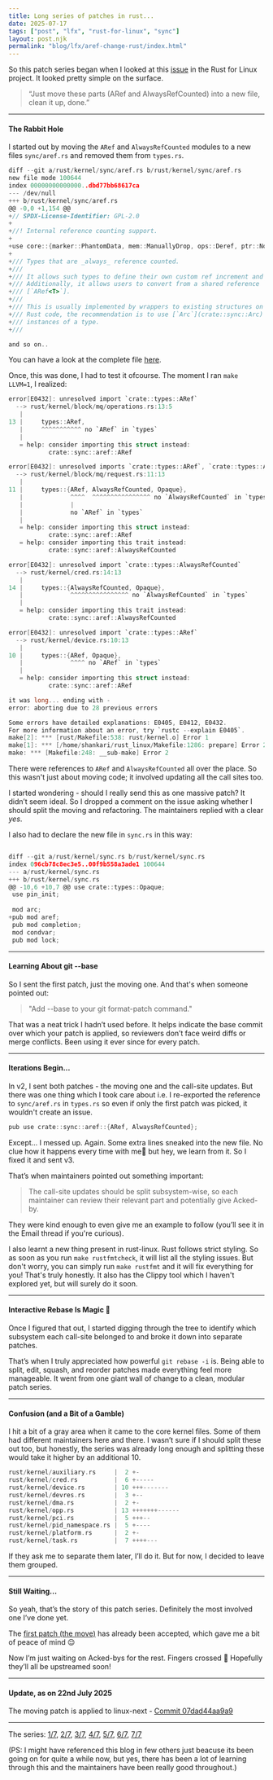 ```yaml
---
title: Long series of patches in rust...
date: 2025-07-17
tags: ["post", "lfx", "rust-for-linux", "sync"]
layout: post.njk
permalink: "blog/lfx/aref-change-rust/index.html"
---
```


So this patch series began when I looked at this [issue](https://github.com/Rust-for-Linux/linux/issues/1173) in the Rust for Linux project. It looked pretty simple on the surface.

> “Just move these parts (ARef and AlwaysRefCounted) into a new file, clean it up, done.”

---

#### The Rabbit Hole
I started out by moving the `ARef` and `AlwaysRefCounted` modules to a new files `sync/aref.rs` and removed them from `types.rs`.

```c
diff --git a/rust/kernel/sync/aref.rs b/rust/kernel/sync/aref.rs
new file mode 100644
index 00000000000000..dbd77bb68617ca
--- /dev/null
+++ b/rust/kernel/sync/aref.rs
@@ -0,0 +1,154 @@
+// SPDX-License-Identifier: GPL-2.0
+
+//! Internal reference counting support.
+
+use core::{marker::PhantomData, mem::ManuallyDrop, ops::Deref, ptr::NonNull};
+
+/// Types that are _always_ reference counted.
+///
+/// It allows such types to define their own custom ref increment and decrement functions.
+/// Additionally, it allows users to convert from a shared reference `&T` to an owned reference
+/// [`ARef<T>`].
+///
+/// This is usually implemented by wrappers to existing structures on the C side of the code. For
+/// Rust code, the recommendation is to use [`Arc`](crate::sync::Arc) to create reference-counted
+/// instances of a type.
+///

and so on..
```
You can have a look at the complete file [here](https://git.kernel.org/pub/scm/linux/kernel/git/next/linux-next.git/tree/rust/kernel/sync/aref.rs?id=07dad44aa9a93b16af19e8609a10b241c352b440).

Once, this was done, I had to test it ofcourse. The moment I ran `make LLVM=1`, I realized:

```c
error[E0432]: unresolved import `crate::types::ARef`
  --> rust/kernel/block/mq/operations.rs:13:5
   |
13 |     types::ARef,
   |     ^^^^^^^^^^^ no `ARef` in `types`
   |
   = help: consider importing this struct instead:
           crate::sync::aref::ARef

error[E0432]: unresolved imports `crate::types::ARef`, `crate::types::AlwaysRefCounted`
  --> rust/kernel/block/mq/request.rs:11:13
   |
11 |     types::{ARef, AlwaysRefCounted, Opaque},
   |             ^^^^  ^^^^^^^^^^^^^^^^ no `AlwaysRefCounted` in `types`
   |             |
   |             no `ARef` in `types`
   |
   = help: consider importing this struct instead:
           crate::sync::aref::ARef
   = help: consider importing this trait instead:
           crate::sync::aref::AlwaysRefCounted

error[E0432]: unresolved import `crate::types::AlwaysRefCounted`
  --> rust/kernel/cred.rs:14:13
   |
14 |     types::{AlwaysRefCounted, Opaque},
   |             ^^^^^^^^^^^^^^^^ no `AlwaysRefCounted` in `types`
   |
   = help: consider importing this trait instead:
           crate::sync::aref::AlwaysRefCounted

error[E0432]: unresolved import `crate::types::ARef`
  --> rust/kernel/device.rs:10:13
   |
10 |     types::{ARef, Opaque},
   |             ^^^^ no `ARef` in `types`
   |
   = help: consider importing this struct instead:
           crate::sync::aref::ARef

it was long... ending with -
error: aborting due to 28 previous errors

Some errors have detailed explanations: E0405, E0412, E0432.
For more information about an error, try `rustc --explain E0405`.
make[2]: *** [rust/Makefile:538: rust/kernel.o] Error 1
make[1]: *** [/home/shankari/rust_linux/Makefile:1286: prepare] Error 2
make: *** [Makefile:248: __sub-make] Error 2

```
There were references to `ARef` and `AlwaysRefCounted` all over the place. So this wasn't just about moving code; it involved updating all the call sites too.

I started wondering - should I really send this as one massive patch? It didn’t seem ideal. So I dropped a comment on the issue asking whether I should split the moving and refactoring. The maintainers replied with a clear *yes*.

I also had to declare the new file in `sync.rs` in this way:
```c

diff --git a/rust/kernel/sync.rs b/rust/kernel/sync.rs
index 096cb78c8ec3e5..00f9b558a3ade1 100644
--- a/rust/kernel/sync.rs
+++ b/rust/kernel/sync.rs
@@ -10,6 +10,7 @@ use crate::types::Opaque;
 use pin_init;
 
 mod arc;
+pub mod aref;
 pub mod completion;
 mod condvar;
 pub mod lock;
```

---

#### Learning About git --base
So I sent the first patch, just the moving one. And that's when someone pointed out:

> "Add --base to your git format-patch command."

That was a neat trick I hadn’t used before. It helps indicate the base commit over which your patch is applied, so reviewers don’t face weird diffs or merge conflicts. Been using it ever since for every patch.

---

#### Iterations Begin...
In v2, I sent both patches - the moving one and the call-site updates. But there was one thing which I took care about i.e. I re-exported the reference to `sync/aref.rs` in `types.rs` so even if only the first patch was picked, it wouldn't create an issue.

```c
pub use crate::sync::aref::{ARef, AlwaysRefCounted};
```

Except... I messed up. Again.
Some extra lines sneaked into the new file. No clue how it happens every time with me🥺 but hey, we learn from it. So I fixed it and sent v3.

That’s when maintainers pointed out something important:
> The call-site updates should be split subsystem-wise, so each maintainer can review  their relevant part and potentially give Acked-by.

They were kind enough to even give me an example to follow (you’ll see it in the Email thread if you're curious).

I also learnt a new thing present in rust-linux. Rust follows strict styling. So as soon as you run `make rustfmtcheck`, it will list all the styling issues. But don't worry, you can simply run `make rustfmt` and it will fix everything for you! That's truly honestly. It also has the Clippy tool which I haven't explored yet, but will surely do it soon.

---

#### Interactive Rebase Is Magic 🚀
Once I figured that out, I started digging through the tree to identify which subsystem each call-site belonged to and broke it down into separate patches.

That’s when I truly appreciated how powerful `git rebase -i` is. Being able to split, edit, squash, and reorder patches made everything feel more manageable. It went from one giant wall of change to a clean, modular patch series.

---

#### Confusion (and a Bit of a Gamble)
I hit a bit of a gray area when it came to the core kernel files.
Some of them had different maintainers here and there. I wasn’t sure if I should split these out too, but honestly, the series was already long enough and splitting these would take it higher by an additional 10.

```c
rust/kernel/auxiliary.rs     |  2 +-
rust/kernel/cred.rs          |  6 +-----
rust/kernel/device.rs        | 10 +++-------
rust/kernel/devres.rs        |  3 +--
rust/kernel/dma.rs           |  2 +-
rust/kernel/opp.rs           | 13 +++++++------
rust/kernel/pci.rs           |  5 +++--
rust/kernel/pid_namespace.rs |  5 +----
rust/kernel/platform.rs      |  2 +-
rust/kernel/task.rs          |  7 ++++---
```
If they ask me to separate them later, I’ll do it. But for now, I decided to leave them grouped.

---

#### Still Waiting...
So yeah, that’s the story of this patch series. Definitely the most involved one I’ve done yet.

The [first patch (the move)](https://lore.kernel.org/rust-for-linux/DBCLH4WXYTJL.FDZ9B39OO3TY@kernel.org/T/#mb67fbddcd894665d6ec6b0854e37930dedab468b) has already been accepted, which gave me a bit of peace of mind 😌

Now I’m just waiting on Acked-bys for the rest. Fingers crossed 🤞
Hopefully they’ll all be upstreamed soon!

---

#### Update, as on 22nd July 2025

The moving patch is applied to linux-next - [Commit 07dad44aa9a9](https://git.kernel.org/pub/scm/linux/kernel/git/next/linux-next.git/commit/?id=07dad44aa9a93b16af19e8609a10b241c352b440)

---

The series:
[1/7](https://lore.kernel.org/rust-for-linux/CANiq72k1ENBFw7eNc5Kb5cFagysqfsHt9a=Tr4NxuVcV2TD=nQ@mail.gmail.com/T/#mc3f4d39ca2d92ef4343fb60dd09450c3502d83c0), [2/7](https://lore.kernel.org/rust-for-linux/20250716090941.811418-1-shankari.ak0208@gmail.com/T/#u), [3/7](https://lore.kernel.org/rust-for-linux/20250716091158.812860-1-shankari.ak0208@gmail.com/T/#u), [4/7](https://lore.kernel.org/rust-for-linux/20250716091827.816971-1-shankari.ak0208@gmail.com/T/#u), [5/7](https://lore.kernel.org/rust-for-linux/20250717072724.14602-1-shankari.ak0208@gmail.com/T/#u), [6/7](https://lore.kernel.org/rust-for-linux/20250717073108.14943-1-shankari.ak0208@gmail.com/T/#u), [7/7](https://lore.kernel.org/rust-for-linux/20250717073450.15090-1-shankari.ak0208@gmail.com/T/#u)

(PS: I might have referenced this blog in few others just beacuse its been going on for quite a while now, but yes, there has been a lot of learning through this and the maintainers have been really good throughout.)